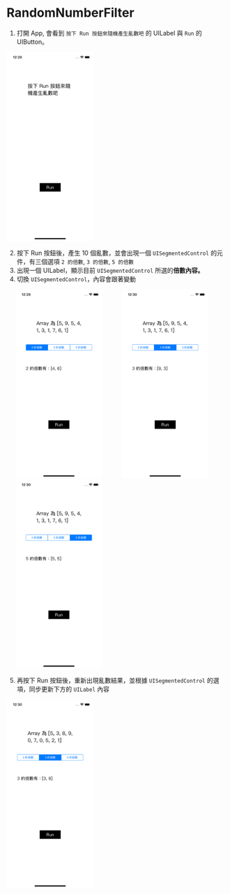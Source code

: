 # RandomNumberFilter

1. 打開 App, 會看到 `按下 Run 按鈕來隨機產生亂數吧` 的 UILabel 與 `Run` 的 UIButton。

<img src="https://github.com/Wuchiwei/RandomNumberFilter/blob/master/images/Default_snapshot.png" alt="image" width="200"/>

2. 按下 Run 按鈕後，產生 10 個亂數，並會出現一個 `UISegmentedControl` 的元件，有三個選項 `2 的倍數`, `3 的倍數`, `5 的倍數`
3. 出現一個 UILabel，顯示目前 `UISegmentedControl` 所選的**倍數內容。**
4. 切換 `UISegmentedControl`，內容會跟著變動
<div>
<img src="https://github.com/Wuchiwei/RandomNumberFilter/blob/master/images/Produce_random_number.png" alt="image" hspace="20" width="200"/>
<img src="https://github.com/Wuchiwei/RandomNumberFilter/blob/master/images/Switch_to_three.png" alt="image" hspace="20" width="200"/>
<img src="https://github.com/Wuchiwei/RandomNumberFilter/blob/master/images/Switch_to_five.png" alt="image" hspace="20" width="200"/>
</div>

5. 再按下 Run 按鈕後，重新出現亂數結果，並根據 `UISegmentedControl` 的選項，同步更新下方的 `UILabel` 內容
<img src="https://github.com/Wuchiwei/RandomNumberFilter/blob/master/images/Produce_random_number_again.png" alt="image" width="200"/>